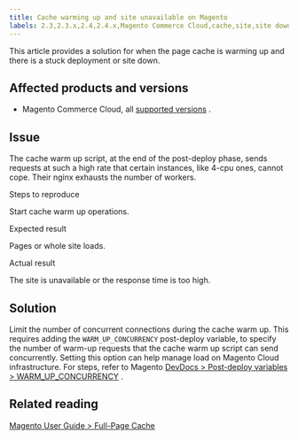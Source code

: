 ```yaml
---
title: Cache warming up and site unavailable on Magento
labels: 2.3,2.3.x,2.4,2.4.x,Magento Commerce Cloud,cache,site,site down,stuck deployment,troubleshooting
---
```


This article provides a solution for when the page cache is warming up and there is a stuck deployment or site down.

## Affected products and versions

* Magento Commerce Cloud, all [supported versions](https://magento.com/sites/default/files/magento-software-lifecycle-policy.pdf) .

## Issue

The cache warm up script, at the end of the post-deploy phase, sends requests at such a high rate that certain instances, like 4-cpu ones, cannot cope. Their nginx exhausts the number of workers.

 <span class="wysiwyg-underline">Steps to reproduce</span> 

Start cache warm up operations.

 <span class="wysiwyg-underline">Expected result</span> 

Pages or whole site loads.

 <span class="wysiwyg-underline">Actual result</span> 

The site is unavailable or the response time is too high.

## Solution

Limit the number of concurrent connections during the cache warm up. This requires adding the `WARM_UP_CONCURRENCY` post-deploy variable, to specify the number of warm-up requests that the cache warm up script can send concurrently. Setting this option can help manage load on Magento Cloud infrastructure. For steps, refer to Magento [DevDocs > Post-deploy variables > WARM\_UP\_CONCURRENCY](https://devdocs.magento.com/cloud/env/variables-post-deploy.html#warm_up_concurrency) .

## Related reading

 [Magento User Guide > Full-Page Cache](https://docs.magento.com/user-guide/system/cache-full-page.html) 